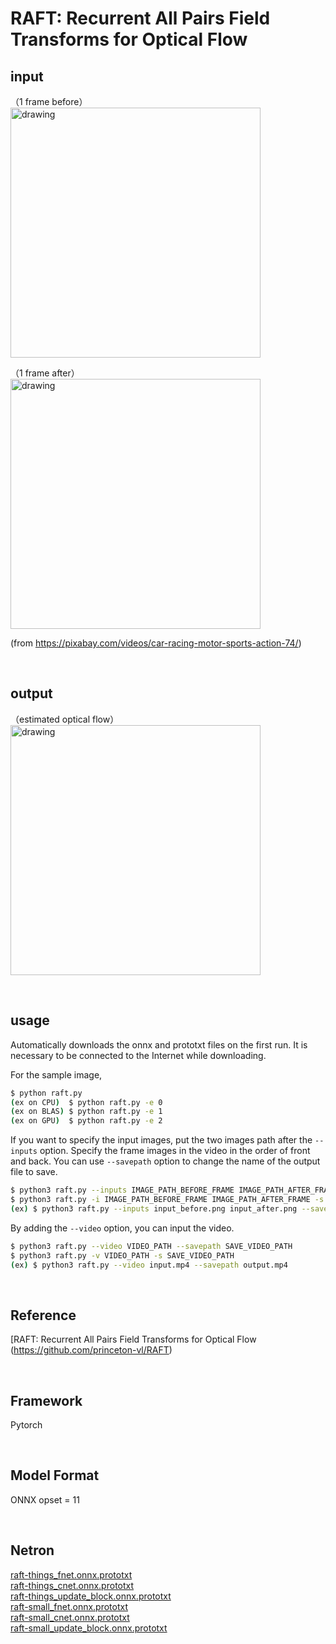 # RAFT: Recurrent All Pairs Field Transforms for Optical Flow

## input

（1 frame before）<br/>
<img src="https://user-images.githubusercontent.com/9916906/135715920-3f3db27c-9efc-4199-924b-4f3ae99455f5.png" alt="drawing" width="400"/>

（1 frame after）<br/>
<img src="https://user-images.githubusercontent.com/9916906/135715898-4a34ff94-80f1-40fd-b9d4-9d9bf4f3e9a6.png" alt="drawing" width="400"/>

(from https://pixabay.com/videos/car-racing-motor-sports-action-74/)

<br/>

## output

（estimated optical flow）<br/>
<img src="https://user-images.githubusercontent.com/9916906/135715855-28781f4a-1b11-4032-a785-7cbf9be0cced.png" alt="drawing" width="400"/>

<br/>

## usage
Automatically downloads the onnx and prototxt files on the first run.
It is necessary to be connected to the Internet while downloading.

For the sample image,
``` bash
$ python raft.py
(ex on CPU)  $ python raft.py -e 0
(ex on BLAS) $ python raft.py -e 1
(ex on GPU)  $ python raft.py -e 2
```

If you want to specify the input images, put the two images path after the `--inputs` option.
Specify the frame images in the video in the order of front and back.
You can use `--savepath` option to change the name of the output file to save.
```bash
$ python3 raft.py --inputs IMAGE_PATH_BEFORE_FRAME IMAGE_PATH_AFTER_FRAME --savepath SAVE_IMAGE_PATH
$ python3 raft.py -i IMAGE_PATH_BEFORE_FRAME IMAGE_PATH_AFTER_FRAME -s SAVE_IMAGE_PATH
(ex) $ python3 raft.py --inputs input_before.png input_after.png --savepath output.png
```

By adding the `--video` option, you can input the video.
```bash
$ python3 raft.py --video VIDEO_PATH --savepath SAVE_VIDEO_PATH
$ python3 raft.py -v VIDEO_PATH -s SAVE_VIDEO_PATH
(ex) $ python3 raft.py --video input.mp4 --savepath output.mp4
```

<br/>

## Reference

[RAFT: Recurrent All Pairs Field Transforms for Optical Flow (https://github.com/princeton-vl/RAFT)

<br/>

## Framework
Pytorch

<br/>

## Model Format
ONNX opset = 11

<br/>

## Netron

[raft-things_fnet.onnx.prototxt](https://netron.app/?url=https://storage.googleapis.com/ailia-models/raft/raft-things_fnet.onnx.prototxt)<br/>
[raft-things_cnet.onnx.prototxt](https://netron.app/?url=https://storage.googleapis.com/ailia-models/raft/raft-things_cnet.onnx.prototxt)<br/>
[raft-things_update_block.onnx.prototxt](https://netron.app/?url=https://storage.googleapis.com/ailia-models/raft/raft-things_update_block.onnx.prototxt)<br/>
[raft-small_fnet.onnx.prototxt](https://netron.app/?url=https://storage.googleapis.com/ailia-models/raft/raft-small_fnet.onnx.prototxt)<br/>
[raft-small_cnet.onnx.prototxt](https://netron.app/?url=https://storage.googleapis.com/ailia-models/raft/raft-small_cnet.onnx.prototxt)<br/>
[raft-small_update_block.onnx.prototxt](https://netron.app/?url=https://storage.googleapis.com/ailia-models/raft/raft-small_update_block.onnx.prototxt)<br/>
